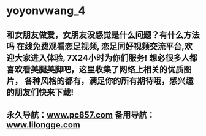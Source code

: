 # yoyonvwang_4
和女朋友做爱，女朋友没感觉是什么问题？有什么方法吗
在线免费观看恋足视频,
恋足同好视频交流平台,欢迎大家进入体验, 7X24小时为你们服务!
想必很多人都喜欢看美腿美脚吧，这里收集了网络上相关的优质图片，
各种风格的都有，满足你的所有期待哦，感兴趣的朋友们快来下载!
----------------------------
永久导航：www.pc857.com
备用导航：www.lilongge.com
-------------------------------
